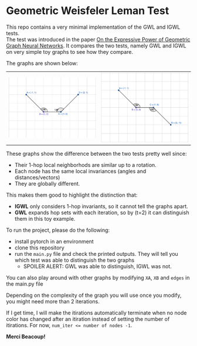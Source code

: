 # Geometric Weisfeler Leman Test 

This repo contains a very minimal implementation of the GWL and IGWL tests.  
The test was introduced in the paper [On the Expressive Power of Geometric Graph Neural Networks](https://arxiv.org/pdf/2301.09308).
It compares the two tests, namely GWL and IGWL on very simple toy graphs to see how they compare. 

The graphs are shown below:

<table>
  <tr>
    <td><img src="images/graph_1.png" alt="graph 1" width="300"></td>
    <td><img src="images/graph_2.png" alt="graph 2" width="300"></td>
  </tr>
</table>

These graphs show the difference between the two tests pretty well since:
- Their 1-hop local neighborhods are similar up to a rotation.
- Each node has the same local invariances (angles and distances/vectors)
- They are globally different. 

This makes them good to highlight the distinction that:
- **IGWL** only considers 1-hop invariants, so it cannot tell the graphs apart.  
- **GWL** expands hop sets with each iteration, so by \(t=2\) it can distinguish them in this toy example.

To run the project, please do the following:
- install pytorch in an environment
- clone this repository 
- run the `main.py` file and check the printed outputs. They will tell you which test was able to distinguish the two graphs
  - SPOILER ALERT: GWL was able to distinguish, IGWL was not.

You can also play around with other graphs by modifying `XA`, `XB` and `edges` in the main.py file 

Depending on the complexity of the graph you will use once you modify, you might need more than 2 iterations.

If I get time, I will make the itirations automatically terminate when no node color has changed after an itiration instead of setting the number of itirations. For now, `num_iter <= number of nodes -1`.  

**Merci Beacoup!**
